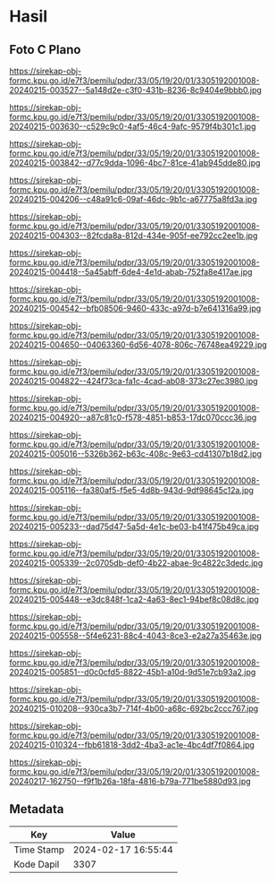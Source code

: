 # Hasil

## Foto C Plano

https://sirekap-obj-formc.kpu.go.id/e7f3/pemilu/pdpr/33/05/19/20/01/3305192001008-20240215-003527--5a148d2e-c3f0-431b-8236-8c9404e9bbb0.jpg

https://sirekap-obj-formc.kpu.go.id/e7f3/pemilu/pdpr/33/05/19/20/01/3305192001008-20240215-003630--c529c9c0-4af5-46c4-9afc-9579f4b301c1.jpg

https://sirekap-obj-formc.kpu.go.id/e7f3/pemilu/pdpr/33/05/19/20/01/3305192001008-20240215-003842--d77c9dda-1096-4bc7-81ce-41ab945dde80.jpg

https://sirekap-obj-formc.kpu.go.id/e7f3/pemilu/pdpr/33/05/19/20/01/3305192001008-20240215-004206--c48a91c6-09af-46dc-9b1c-a67775a8fd3a.jpg

https://sirekap-obj-formc.kpu.go.id/e7f3/pemilu/pdpr/33/05/19/20/01/3305192001008-20240215-004303--82fcda8a-812d-434e-905f-ee792cc2ee1b.jpg

https://sirekap-obj-formc.kpu.go.id/e7f3/pemilu/pdpr/33/05/19/20/01/3305192001008-20240215-004418--5a45abff-6de4-4e1d-abab-752fa8e417ae.jpg

https://sirekap-obj-formc.kpu.go.id/e7f3/pemilu/pdpr/33/05/19/20/01/3305192001008-20240215-004542--bfb08506-9460-433c-a97d-b7e641316a99.jpg

https://sirekap-obj-formc.kpu.go.id/e7f3/pemilu/pdpr/33/05/19/20/01/3305192001008-20240215-004650--04063360-6d56-4078-806c-76748ea49229.jpg

https://sirekap-obj-formc.kpu.go.id/e7f3/pemilu/pdpr/33/05/19/20/01/3305192001008-20240215-004822--424f73ca-fa1c-4cad-ab08-373c27ec3980.jpg

https://sirekap-obj-formc.kpu.go.id/e7f3/pemilu/pdpr/33/05/19/20/01/3305192001008-20240215-004920--a87c81c0-f578-4851-b853-17dc070ccc36.jpg

https://sirekap-obj-formc.kpu.go.id/e7f3/pemilu/pdpr/33/05/19/20/01/3305192001008-20240215-005016--5326b362-b63c-408c-9e63-cd41307b18d2.jpg

https://sirekap-obj-formc.kpu.go.id/e7f3/pemilu/pdpr/33/05/19/20/01/3305192001008-20240215-005116--fa380af5-f5e5-4d8b-943d-9df98645c12a.jpg

https://sirekap-obj-formc.kpu.go.id/e7f3/pemilu/pdpr/33/05/19/20/01/3305192001008-20240215-005233--dad75d47-5a5d-4e1c-be03-b41f475b49ca.jpg

https://sirekap-obj-formc.kpu.go.id/e7f3/pemilu/pdpr/33/05/19/20/01/3305192001008-20240215-005339--2c0705db-def0-4b22-abae-9c4822c3dedc.jpg

https://sirekap-obj-formc.kpu.go.id/e7f3/pemilu/pdpr/33/05/19/20/01/3305192001008-20240215-005448--e3dc848f-1ca2-4a63-8ec1-94bef8c08d8c.jpg

https://sirekap-obj-formc.kpu.go.id/e7f3/pemilu/pdpr/33/05/19/20/01/3305192001008-20240215-005558--5f4e6231-88c4-4043-8ce3-e2a27a35463e.jpg

https://sirekap-obj-formc.kpu.go.id/e7f3/pemilu/pdpr/33/05/19/20/01/3305192001008-20240215-005851--d0c0cfd5-8822-45b1-a10d-9d51e7cb93a2.jpg

https://sirekap-obj-formc.kpu.go.id/e7f3/pemilu/pdpr/33/05/19/20/01/3305192001008-20240215-010208--930ca3b7-714f-4b00-a68c-692bc2ccc767.jpg

https://sirekap-obj-formc.kpu.go.id/e7f3/pemilu/pdpr/33/05/19/20/01/3305192001008-20240215-010324--fbb61818-3dd2-4ba3-ac1e-4bc4df7f0864.jpg

https://sirekap-obj-formc.kpu.go.id/e7f3/pemilu/pdpr/33/05/19/20/01/3305192001008-20240217-162750--f9f1b26a-18fa-4816-b79a-771be5880d93.jpg


## Metadata

| Key        | Value               |
| ---------- | ------------------- |
| Time Stamp | 2024-02-17 16:55:44 |
| Kode Dapil | 3307                |




